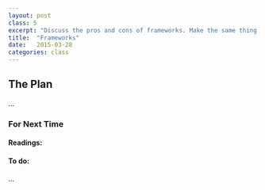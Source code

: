 ```yaml
---
layout: post
class: 5
excerpt: "Discuss the pros and cons of frameworks. Make the same thing in Bootstrap then Foundation to compare."
title:  "Frameworks"
date:   2015-03-28
categories: class
---
```


## The Plan

...

<div class="notice post-todos">

### For Next Time

#### Readings:

#### To do:
...

</div>
